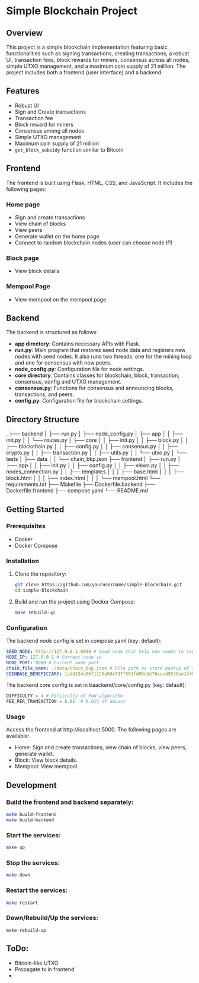 # Simple Blockchain Project

## Overview
This project is a simple blockchain implementation featuring basic functionalities such as signing transactions, creating transactions, a robust UI, transaction fees, block rewards for miners, consensus across all nodes, simple UTXO management, and a maximum coin supply of 21 million. The project includes both a frontend (user interface) and a backend.

## Features
- Robust UI
- Sign and Create transactions
- Transaction fee
- Block reward for miners
- Consensus among all nodes
- Simple UTXO management
- Maximum coin supply of 21 million
- `get_block_subsidy` function similar to Bitcoin

## Frontend
The frontend is built using Flask, HTML, CSS, and JavaScript. It includes the following pages:
### Home page
- Sign and create transactions
- View chain of blocks
- View peers
- Generate wallet on the home page
- Connect to random blockchain nodes (user can choose node IP)
### Block page
- View block details
### Mempool Page
- View mempool on the mempool page

## Backend
The backend is structured as follows:
- **app directory**: Contains necessary APIs with Flask.
- **run.py**: Main program that restores seed node data and registers new nodes with seed nodes. It also runs two threads: one for the mining loop and one for consensus with new peers.
- **node_config.py**: Configuration file for node settings.
- **core directory**: Contains classes for blockchain, block, transaction, consensus, config and UTXO management.
- **consensus.py**: Functions for consensus and announcing blocks, transactions, and peers.
- **config.py**: Configuration file for blockchain settings.

## Directory Structure
.
├── backend
│ ├── run.py
│ ├── node_config.py
│ ├── app
│ │ ├── init.py
│ │ └── routes.py
│ ├── core
│ │ ├── init.py
│ │ ├── block.py
│ │ ├── blockchain.py
│ │ ├── config.py
│ │ ├── consensus.py
│ │ ├── crypto.py
│ │ ├── transaction.py
│ │ ├── utils.py
│ │ └── utxo.py
│ └── tests
│ ├── data
│ │ └── chain_bkp.json
├── frontend
│ ├── run.py
│ ├── app
│ │ ├── init.py
│ │ ├── config.py
│ │ ├── views.py
│ │ ├── nodes_connection.py
│ │ ├── templates
│ │ │ ├── base.html
│ │ │ ├── block.html
│ │ │ ├── index.html
│ │ │ └── mempool.html
└── requirements.txt
├── Makefile
├── Dockerfile.backend
├── Dockerfile.frontend
├── compose.yaml
└── README.md

## Getting Started

### Prerequisites
- Docker
- Docker Compose

### Installation

1. Clone the repository:
   ```sh
   git clone https://github.com/yourusername/simple-blockchain.git
   cd simple-blockchain
   ```

2. Build and run the project using Docker Compose:
    ```sh
    make rebuild-up
    ```

### Configuration
The backend node config is set in compose.yaml (key: default):
```yaml
SEED_NODE: http://127.0.0.1:8000 # Seed node that help new nodes to register
NODE_IP: 127.0.0.1 # Current node ip
NODE_PORT: 8000 # Current node port
chain_file_name: ./data/chain_bkp.json # File path to store backup of seed node
COINBASE_BENEFICIARY: 1ad4154a06f1126a504737f501fd05e1e76eecd9538ae1f497ca31144e9ec96aa59d4fe155888a07af75321ad45309596fd8dd48ef59414bb134968b6b0d7f42
```

The backend core config is set in baackend/core/config.py (key: default):
```python
DIFFICULTY = 4 # Difiiculty of PoW algorithm
FEE_PER_TRANSACTION = 0.01  # 0.01% of amount
```

### Usage
Access the frontend at http://localhost:5000. The following pages are available:

- Home: Sign and create transactions, view chain of blocks, view peers, generate wallet.
- Block: View block details.
- Mempool: View mempool.

## Development
### Build the frontend and backend separately:
```sh
make build-frontend
make build-backend
```
### Start the services:
```sh
make up
```
### Stop the services:
```sh
make down
```
### Restart the services:
```sh
make restart
```
### Down/Rebuild/Up the services:
```
make rebuild-up
```

## ToDo:
- Bitcoin-like UTXO
- Propagate tx in frontend
- 